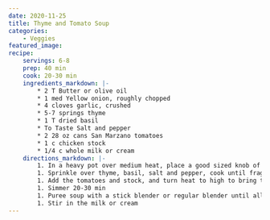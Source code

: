 ```yaml
---
date: 2020-11-25
title: Thyme and Tomato Soup
categories:
    - Veggies
featured_image: 
recipe:
    servings: 6-8
    prep: 40 min
    cook: 20-30 min
    ingredients_markdown: |-
        * 2 T Butter or olive oil
        * 1 med Yellow onion, roughly chopped
        * 4 cloves garlic, crushed
        * 5-7 springs thyme
        * 1 T dried basil
        * To Taste Salt and pepper
        * 2 28 oz cans San Marzano tomatoes
        * 1 c chicken stock
        * 1/4 c whole milk or cream
    directions_markdown: |-
        1. In a heavy pot over medium heat, place a good sized knob of butter or oil, chopped onions and garlic. Allow the mixture to cook until the onions are soft.
        1. Sprinkle over thyme, basil, salt and pepper, cook until fragrant 1-2 minutes more.
        1. Add the tomatoes and stock, and turn heat to high to bring to a boil, then turn heat to low
        1. Simmer 20-30 min
        1. Puree soup with a stick blender or regular blender until all of the onions, garlic and tomato are smooth
        1. Stir in the milk or cream
---
```

